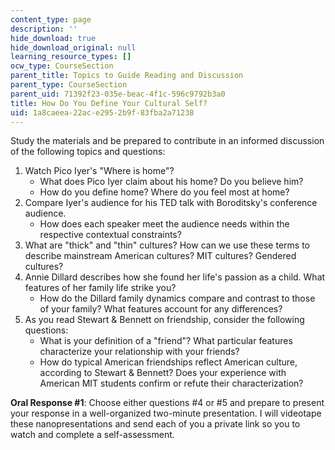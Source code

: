 ```yaml
---
content_type: page
description: ''
hide_download: true
hide_download_original: null
learning_resource_types: []
ocw_type: CourseSection
parent_title: Topics to Guide Reading and Discussion
parent_type: CourseSection
parent_uid: 71392f23-035e-beac-4f1c-596c9792b3a0
title: How Do You Define Your Cultural Self?
uid: 1a8caeea-22ac-e295-2b9f-83fba2a71238
---
```


Study the materials and be prepared to contribute in an informed discussion of the following topics and questions:

1.  Watch Pico Iyer's "Where is home"?
    *   What does Pico Iyer claim about his home? Do you believe him?
    *   How do you define home? Where do you feel most at home?
2.  Compare Iyer's audience for his TED talk with Boroditsky's conference audience.
    *   How does each speaker meet the audience needs within the respective contextual constraints?
3.  What are "thick" and "thin" cultures? How can we use these terms to describe mainstream American cultures? MIT cultures? Gendered cultures?
4.  Annie Dillard describes how she found her life's passion as a child. What features of her family life strike you?
    *   How do the Dillard family dynamics compare and contrast to those of your family? What features account for any differences?
5.  As you read Stewart & Bennett on friendship, consider the following questions:
    *   What is your definition of a "friend"? What particular features characterize your relationship with your friends?
    *   How do typical American friendships reflect American culture, according to Stewart & Bennett? Does your experience with American MIT students confirm or refute their characterization?

**Oral Response #1**: Choose either questions #4 or #5 and prepare to present your response in a well-organized two-minute presentation. I will videotape these nanopresentations and send each of you a private link so you to watch and complete a self-assessment.
